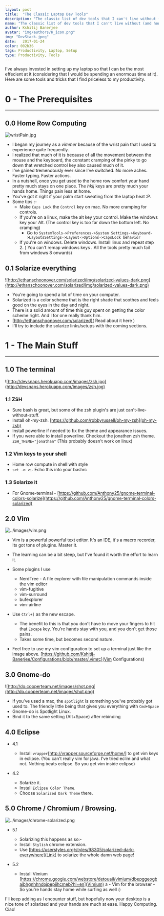 ```yaml
---
layout: post
title:  "The Classic Laptop Dev Tools"
description: "The classic list of dev tools that I can't live without (and how to set them up)."
name: "The classic list of dev tools that I can't live without (and how to set them up)."
author: Kshitij Banerjee
avatar: "img/authors/K_icon.png"
img: "DevStack.jpeg"
date:   2017-01-24
color: 002b36
tags: Productivity, Laptop, Setup
type: Productivity, Tools
---
```


I've always invested in setting up my laptop so that I can be the most effecient at it (considering that I would be spending an enormous time at it).
Here are some tools and tricks that I find priceless to my productivity.

# 0 - The Prerequisites
- - - - - - - - - - - - -

0.0 Home Row Computing
-----------------

![wristPain.jpg](../images/wristPain.jpg)

- I began my journey as a _vimmer_ because of the wrist pain that I used to experience quite frequently.
- I realized that much of it is because of all the movement between the mouse and the keyboard, the constant cramping of the pinky to go down that wretched control key also caused much of it.
- I've gained tremendously ever since I've switched. No more aches. Faster typing. Faster actions.
- In a nutshell, once you get used to the home row comfort your hand pretty much stays on one place. The _hklj_ keys are pretty much your hands home. Things pain less at home.
- You've got it right if your palm start sweating from the laptop heat :P.
- Some tips :-
  - Make `Caps Lock` the `Control` key on mac. No more cramping for controls.
  - If you're on a linux, make the alt key your control. Make the windows key your Alt. (The control key is too far down the bottom left. No cramping)
    - Go to `SystemTools->Preferences->System Settings->Keyboard->LayoutsSettings->Layout->Options->CapsLock behavior`
  - If you're on windows. Delete windows. Install linux and repeat step 2. ( You can't remap windows keys . All the tools pretty much fail from windows 8 onwards)


0.1 Solarize everything
------------------------

![http://ethanschoonover.com/solarized/img/solarized-values-dark.png](http://ethanschoonover.com/solarized/img/solarized-values-dark.png)

- You're going to spend a lot of time on your computer.
- Solarized is a color scheme that is the right shade that soothes and feels good on the eyes in the day and night.
- There is a solid amount of time this guy spent on getting the color scheme right. And I for one really thank him.
- [http://ethanschoonover.com/solarized]( Read about it here )
- I'll try to include the solarize links/setups with the coming sections.


# 1 - The Main Stuff
- - - - - - - - - - -

1.0 The terminal
----------------

![http://devsnaps.herokuapp.com/images/zsh.jpg](http://devsnaps.herokuapp.com/images/zsh.jpg)

### 1.1 ZSH

- Sure bash is great, but some of the zsh plugin's are just can't-live-without-stuff.
- Install oh-my-zsh. [https://github.com/robbyrussell/oh-my-zsh](oh-my-zsh)
- Install powerline if needed to fix the theme and appearance issues.
- If you were able to install powerline. Checkout the jonathen zsh theme. `ZSH_THEME="jonathan"` (This probably doesn't work on linux)

### 1.2 Vim keys to your shell
- Home row compute in shell with style
- `set -o vi`. Echo this into your bashrc

### 1.3 Solarize it

 - For Gnome-terminal - [https://github.com/Anthony25/gnome-terminal-colors-solarize](https://github.com/Anthony25/gnome-terminal-colors-solarized)

2.0 Vim
----------

![../images/vim.png](../images/vim.png)

- Vim is a powerful powerful text editor. It's an IDE, it's a macro recorder, Its got tons of plugins. Master it.
- The learning can be a bit steep, but I've found it worth the effort to learn it.

- Some plugins I use
  - NerdTree - A file explorer with file manipulation commands inside the vim editor
  - vim-fugitive
  - vim-surround
  - bufexplorer
  - vim-airline

- Use `Ctrl+]` as the new escape.
  - The benefit to this is that you don't have to move your fingers to hit that `Escape` key. You're hands stay with you, and you don't get those pains.
  - Takes some time, but becomes second nature.

- Feel free to use my vim configuration to set up a terminal just like the image above. [https://github.com/Kshitij-Banerjee/Configurations/blob/master/.vimrc](Vim Configurations)

3.0 Gnome-do
------------

![http://do.cooperteam.net/images/shot.png](http://do.cooperteam.net/images/shot.png)

- If you've used a mac, the `spotlight` is something you've probably got used to. The friendly little being that gives you everything with `Cmd+Space`
- Gnome-do is Spotlight Linux.
- Bind it to the same setting (Alt+Space) after rebinding


4.0 Eclipse
--------------
- 4.1
  - Install `vrapper`[http://vrapper.sourceforge.net/home/] to get vim keys in eclipse.
(You can't really vim for java. I've tried eclim and what not. Nothing beats eclipse. So you get vim inside eclipse)

- 4.2
  - Solarize it.
  - Install `Eclipse Color Theme`.
  - Choose `Solarized Dark Theme` there.


5.0 Chrome / Chromium / Browsing.
------------------

![../images/chrome-solarized.png](../images/chrome-solarized.png)

- 5.1

  - Solarizing this happens as so:-
  - Install `Stylish` chrome extension.
  - Use [https://userstyles.org/styles/98305/solarized-dark-everywhere](Link)  to solarize the whole damn web page!

- 5.2

  - Install Vimium [https://chrome.google.com/webstore/detouail/vimium/dbepggeogbaibhgnhhndojpepiihcmeb?hl=en](Vimium)
 a - Vim for the browser - So you're hands stay home while surfing as well :)


I'll keep adding as I encounter stuff, but hopefully now your desktop is a nice tone of solarized and your hands are much at ease. 
Happy Computing. Ciao!
